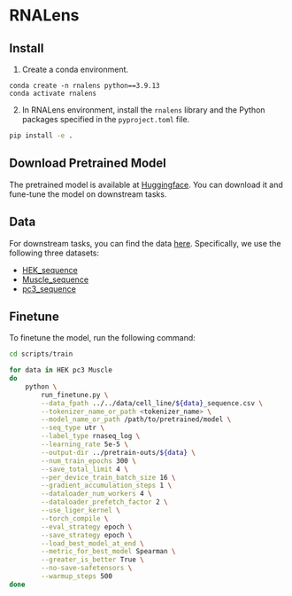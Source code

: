 # RNALens

## Install

1. Create a conda environment.
```
conda create -n rnalens python==3.9.13
conda activate rnalens
```
2. In RNALens environment, install the `rnalens` library and the Python packages specified in the `pyproject.toml` file.
```bash
pip install -e .
```

## Download Pretrained Model 

The pretrained model is available at [Huggingface](https://huggingface.co/oomics/RNALens). You can download it and fune-tune the model on downstream tasks.

## Data

For downstream tasks, you can find the data [here](https://github.com/a96123155/UTR-LM?tab=readme-ov-file#file-structure). Specifically, we use the following three datasets:
- [HEK_sequence](https://codeocean.com/capsule/4214075/tree/v1/data/TE_REL_Endogenous_Cao/HEK_sequence.csv)
- [Muscle_sequence](https://codeocean.com/capsule/4214075/tree/v1/data/TE_REL_Endogenous_Cao/Muscle_sequence.csv)
- [pc3_sequence](https://codeocean.com/capsule/4214075/tree/v1/data/TE_REL_Endogenous_Cao/pc3_sequence.csv)

## Finetune

To finetune the model, run the following command:

```bash
cd scripts/train

for data in HEK pc3 Muscle
do 
    python \
        run_finetune.py \
        --data_fpath ../../data/cell_line/${data}_sequence.csv \
        --tokenizer_name_or_path <tokenizer_name> \
        --model_name_or_path /path/to/pretrained/model \
        --seq_type utr \
        --label_type rnaseq_log \
        --learning_rate 5e-5 \
        --output-dir ../pretrain-outs/${data} \
        --num_train_epochs 300 \
        --save_total_limit 4 \
        --per_device_train_batch_size 16 \
        --gradient_accumulation_steps 1 \
        --dataloader_num_workers 4 \
        --dataloader_prefetch_factor 2 \
        --use_liger_kernel \
        --torch_compile \
        --eval_strategy epoch \
        --save_strategy epoch \
        --load_best_model_at_end \
        --metric_for_best_model Spearman \
        --greater_is_better True \
        --no-save-safetensors \
        --warmup_steps 500
done
```
